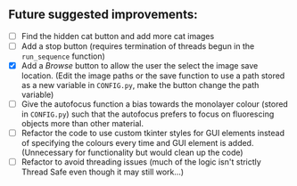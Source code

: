 ## Future suggested improvements:
- [ ] Find the hidden cat button and add more cat images
- [ ] Add a stop button (requires termination of threads begun in the `run_sequence` function)
- [X] Add a *Browse* button to allow the user the select the image save location. (Edit the image paths or the save function to use a path stored as a new variable in `CONFIG.py`, make the button change the path variable)
- [ ] Give the autofocus function a bias towards the monolayer colour (stored in `CONFIG.py`) such that the autofocus prefers to focus on fluorescing objects more than other material.
- [ ] Refactor the code to use custom tkinter styles for GUI elements instead of specifying the colours every time and GUI element is added. (Unnecessary for functionality but would clean up the code)
- [ ] Refactor to avoid threading issues (much of the logic isn't strictly Thread Safe even though it may still work...)
